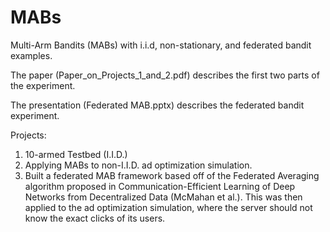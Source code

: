 # MABs
Multi-Arm Bandits (MABs) with i.i.d, non-stationary, and federated bandit examples.

The paper (Paper_on_Projects_1_and_2.pdf) describes the first two parts of the experiment.

The presentation (Federated MAB.pptx) describes the federated bandit experiment. 

Projects: 
1. 10-armed Testbed (I.I.D.)
2. Applying MABs to non-I.I.D. ad optimization simulation.
3. Built a federated MAB framework based off of the Federated Averaging algorithm proposed in Communication-Efficient Learning of Deep Networks from Decentralized Data (McMahan et al.). This was then applied to the ad optimization simulation, where the server should not know the exact clicks of its users.

